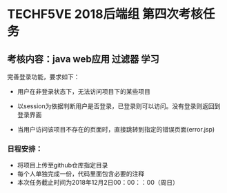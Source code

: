 # TECHF5VE 2018后端组 第四次考核任务

## 考核内容：java web应用 过滤器 学习

完善登录功能，要求如下：

+ 用户在非登录状态下，无法访问项目下的某些项目

+ 以session为依据判断用户是否登录，已登录则可以访问。没有登录则返回到登录界面
+ 当用户访问该项目不存在的页面时，直接跳转到指定的错误页面(error.jsp)
### 日程安排：
+ 将项目上传至github仓库指定目录
+ 每个人单独完成一份，代码里面包含必要的注释
+ 本次任务截止时间为2018年12月2日00：00：：00（周日）